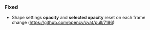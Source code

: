 ### Fixed

- Shape settings **opacity** and **selected opacity** reset on each frame change
  (<https://github.com/opencv/cvat/pull/7186>)
